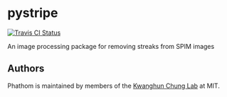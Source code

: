 # pystripe

[![Travis CI Status](https://travis-ci.org/chunglabmit/pystripe.svg?branch=master)](https://travis-ci.org/chunglabmit/phathom)

An image processing package for removing streaks from SPIM images


## Authors
Phathom is maintained by members of the [Kwanghun Chung Lab](http://www.chunglab.org/) at MIT.
